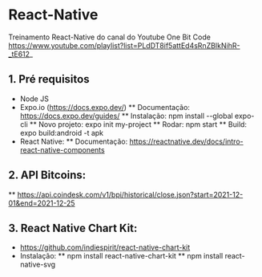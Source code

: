 # React-Native
Treinamento React-Native do canal do Youtube One Bit Code
https://www.youtube.com/playlist?list=PLdDT8if5attEd4sRnZBIkNihR-_tE612_
	
## 1. Pré requisitos
* Node JS
* Expo.io (https://docs.expo.dev/)
** Documentação: https://docs.expo.dev/guides/
** Instalação: npm install --global expo-cli
** Novo projeto: expo init my-project
** Rodar: npm start
** Build: expo build:android -t apk
* React Native:
** Documentação: https://reactnative.dev/docs/intro-react-native-components

## 2. API Bitcoins:
** https://api.coindesk.com/v1/bpi/historical/close.json?start=2021-12-01&end=2021-12-25
	
## 3. React Native Chart Kit:
* https://github.com/indiespirit/react-native-chart-kit
* Instalação:
** npm install react-native-chart-kit
** npm install react-native-svg